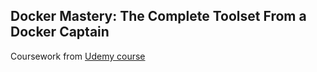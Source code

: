 ## Docker Mastery: The Complete Toolset From a Docker Captain

Coursework from [Udemy course](https://www.udemy.com/docker-mastery/)
